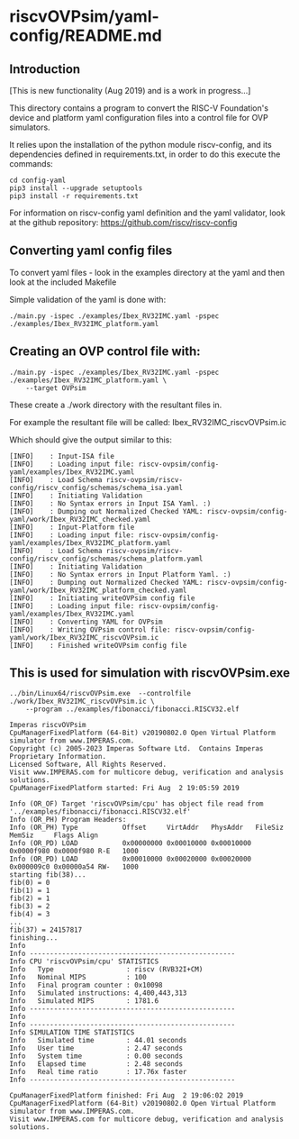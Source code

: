 riscvOVPsim/yaml-config/README.md
===

Introduction
---

[This is new functionality (Aug 2019) and is a work in progress...]

This directory contains a program to convert the RISC-V Foundation's device and platform yaml configuration files into a control file for OVP simulators.

It relies upon the installation of the python module riscv-config, and its dependencies defined in requirements.txt,
in order to do this execute the commands:

    cd config-yaml
	pip3 install --upgrade setuptools
    pip3 install -r requirements.txt

For information on riscv-config yaml definition and the yaml validator, look at the github repository: https://github.com/riscv/riscv-config

Converting yaml config files
---
To convert yaml files - look in the examples directory at the yaml and then look at the included Makefile

Simple validation of the yaml is done with:

    ./main.py -ispec ./examples/Ibex_RV32IMC.yaml -pspec ./examples/Ibex_RV32IMC_platform.yaml

Creating an OVP control file with:
---

    ./main.py -ispec ./examples/Ibex_RV32IMC.yaml -pspec ./examples/Ibex_RV32IMC_platform.yaml \
        --target OVPsim

These create a ./work directory with the resultant files in.

For example the resultant file will be called: Ibex_RV32IMC_riscvOVPsim.ic

Which should give the output similar to this:

    [INFO]    : Input-ISA file
    [INFO]    : Loading input file: riscv-ovpsim/config-yaml/examples/Ibex_RV32IMC.yaml
    [INFO]    : Load Schema riscv-ovpsim/riscv-config/riscv_config/schemas/schema_isa.yaml
    [INFO]    : Initiating Validation
    [INFO]    : No Syntax errors in Input ISA Yaml. :)
    [INFO]    : Dumping out Normalized Checked YAML: riscv-ovpsim/config-yaml/work/Ibex_RV32IMC_checked.yaml
    [INFO]    : Input-Platform file
    [INFO]    : Loading input file: riscv-ovpsim/config-yaml/examples/Ibex_RV32IMC_platform.yaml
    [INFO]    : Load Schema riscv-ovpsim/riscv-config/riscv_config/schemas/schema_platform.yaml
    [INFO]    : Initiating Validation
    [INFO]    : No Syntax errors in Input Platform Yaml. :)
    [INFO]    : Dumping out Normalized Checked YAML: riscv-ovpsim/config-yaml/work/Ibex_RV32IMC_platform_checked.yaml
    [INFO]    : Initiating writeOVPsim config file
    [INFO]    : Loading input file: riscv-ovpsim/config-yaml/examples/Ibex_RV32IMC.yaml
    [INFO]    : Converting YAML for OVPsim
    [INFO]    : Writing OVPsim control file: riscv-ovpsim/config-yaml/work/Ibex_RV32IMC_riscvOVPsim.ic
    [INFO]    : Finished writeOVPsim config file
    
This is used for simulation with riscvOVPsim.exe
---

    ../bin/Linux64/riscvOVPsim.exe  --controlfile ./work/Ibex_RV32IMC_riscvOVPsim.ic \
        --program ../examples/fibonacci/fibonacci.RISCV32.elf

    Imperas riscvOVPsim
    CpuManagerFixedPlatform (64-Bit) v20190802.0 Open Virtual Platform simulator from www.IMPERAS.com.
    Copyright (c) 2005-2023 Imperas Software Ltd.  Contains Imperas Proprietary Information.
    Licensed Software, All Rights Reserved.
    Visit www.IMPERAS.com for multicore debug, verification and analysis solutions.
    CpuManagerFixedPlatform started: Fri Aug  2 19:05:59 2019
    
    Info (OR_OF) Target 'riscvOVPsim/cpu' has object file read from '../examples/fibonacci/fibonacci.RISCV32.elf'
    Info (OR_PH) Program Headers:
    Info (OR_PH) Type           Offset     VirtAddr   PhysAddr   FileSiz    MemSiz     Flags Align
    Info (OR_PD) LOAD           0x00000000 0x00010000 0x00010000 0x0000f980 0x0000f980 R-E   1000
    Info (OR_PD) LOAD           0x00010000 0x00020000 0x00020000 0x000009c0 0x00000a54 RW-   1000
    starting fib(38)...
    fib(0) = 0
    fib(1) = 1
    fib(2) = 1
    fib(3) = 2
    fib(4) = 3
    ...
    fib(37) = 24157817
    finishing...
    Info 
    Info ---------------------------------------------------
    Info CPU 'riscvOVPsim/cpu' STATISTICS
    Info   Type                  : riscv (RVB32I+CM)
    Info   Nominal MIPS          : 100
    Info   Final program counter : 0x10098
    Info   Simulated instructions: 4,400,443,313
    Info   Simulated MIPS        : 1781.6
    Info ---------------------------------------------------
    Info 
    Info ---------------------------------------------------
    Info SIMULATION TIME STATISTICS
    Info   Simulated time        : 44.01 seconds
    Info   User time             : 2.47 seconds
    Info   System time           : 0.00 seconds
    Info   Elapsed time          : 2.48 seconds
    Info   Real time ratio       : 17.76x faster
    Info ---------------------------------------------------
    
    CpuManagerFixedPlatform finished: Fri Aug  2 19:06:02 2019
    CpuManagerFixedPlatform (64-Bit) v20190802.0 Open Virtual Platform simulator from www.IMPERAS.com.
    Visit www.IMPERAS.com for multicore debug, verification and analysis solutions.
    
##
    
